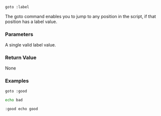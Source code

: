 ```sh
goto :label
```

The goto command enables you to jump to any position in the script, if that position has a label value.

### Parameters

A single valid label value.

### Return Value

None

### Examples

```sh
goto :good

echo bad

:good echo good
```
